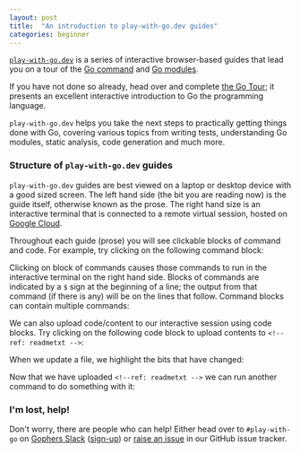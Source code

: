 ```yaml
---
layout: post
title:  "An introduction to play-with-go.dev guides"
categories: beginner
---
```


[`play-with-go.dev`](https://play-with-go.dev/) is a series of interactive browser-based guides that lead you on a tour
of the [Go command](https://golang.org/cmd/go/) and [Go modules](https://golang.org/ref/mod).

If you have not done so already, head over and complete [the Go Tour](https://tour.golang.org); it presents an excellent
interactive introduction to Go the programming language.

`play-with-go.dev` helps you take the next steps to practically getting things done with Go, covering various topics
from writing tests, understanding Go modules, static analysis, code generation and much more.

### Structure of `play-with-go.dev` guides

`play-with-go.dev` guides are best viewed on a laptop or desktop device with a good sized screen. The left hand side
(the bit you are reading now) is the guide itself, otherwise known as the prose. The right hand size is an interactive
terminal that is connected to a remote virtual session, hosted on [Google Cloud](https://cloud.google.com/).

Throughout each guide (prose) you will see clickable blocks of command and code. For example, try clicking on the
following command block:

<!--step: echo_hello -->

Clicking on block of commands causes those commands to run in the interactive terminal on the right hand side. Blocks of
commands are indicated by a `$` sign at the beginning of a line; the output from that command (if there is any) will be
on the lines that follow. Command blocks can contain multiple commands:

<!--step: multiple_commands -->

We can also upload code/content to our interactive session using code blocks. Try clicking on the following code block
to upload contents to `<!--ref: readmetxt -->`:

<!--step: upload_readme -->

When we update a file, we highlight the bits that have changed:

<!--step: upload_readme_again -->

Now that we have uploaded `<!--ref: readmetxt -->` we can run another command to do something with it:

<!--step: cat_readme -->

### I'm lost, help!

Don't worry, there are people who can help! Either head over to `#play-with-go` on [Gophers
Slack](https://gophers.slack.com/) ([sign-up](https://invite.slack.golangbridge.org/)) or [raise an
issue](https://github.com/play-with-go/play-with-go/issues/new?title=help:&labels=question) in our GitHub issue tracker.

